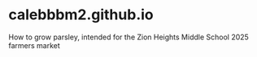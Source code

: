 # calebbbm2.github.io
How to grow parsley, intended for the Zion Heights Middle School 2025 farmers market
